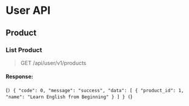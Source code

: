 # User API
## Product
### List Product
>GET /api/user/v1/products
#### Response:
(```)
{
    "code": 0,
    "message": "success",
    "data": [
        {
            "product_id": 1,
            "name": "Learn English from Beginning"
        }
    ]
}
(```)

